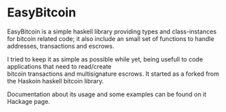 # EasyBitcoin

EasyBitcoin is a simple haskell library providing types and class-instances for bitcoin related code; 
it also include an small set of functions to handle addresses, transactions and escrows.

I tried to keep it as simple as possible while yet, being usefull to code applications that need to read/create  
bitcoin transactions and multisignature escrows. It started as a forked from the Haskoin haskell bitcoin library.


Documentation about its usage and some examples can be found on it Hackage page.
